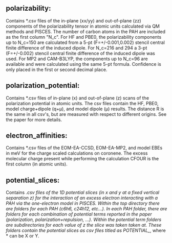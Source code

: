 ## polarizability:
Contains *.csv files of the in-plane (xx/yy) and out-of-plane (zz) components of the polarizability tensor in atomic units calculated via QM methods and PISCES.
The number of carbon atoms in the PAH are included as the first column "N_c".
For HF and PBE0, the polarizability components up to N_c=150 are calculated from a 5-pt (F=+/-0.001,0.002) stencil central finite difference of the induced dipole.
For N_c=216 and 294 a 3-pt (F=+/-0.002) stencil central finite difference of the induced dipole was used. 
For MP2 and CAM-B3LYP, the components up to N_c=96 are available and were calculated using the same 5-pt formula.
Confidence is only placed in the first or second decimal place. 

## polarization_potential: 
Contains *.csv files of in-plane (x) and out-of-plane (z) scans of the polarization potential in atomic units.
The csv files contain the HF, PBE0, model charge+dipole (q+µ), and model dipole (µ) results. 
The distance R is the same in all csv's, but are measured with respect to different origins. 
See the paper for more details. 

## electron_affinities:
Contains *.csv files of the EOM-EA-CCSD, EOM-EA-MP2, and model EBEs in meV for the charge scaled calculations on coronene. 
The excess molecular charge present while performing the calculation CFOUR is the first column (in atomic units).

## potential_slices:
Contains *.csv files of the 1D potential slices (in x and y at a fixed vertical separation z) for the interaction of an excess electron interacting with a PAH via the one-electron model in PISCES.
Within the top directory there are folders for each PAH (c6h6, c24h12, etc...).
In each PAH folder, there are folders for each combination of potential terms reported in the paper (polarization, polarization+repulsion, ...).
Within the potential term folders are subdirectories for each value of z the slice was taken taken at.
These folders contain the potential slices as csv files titled as POTENTIAL_*, where * can be X or Y.


